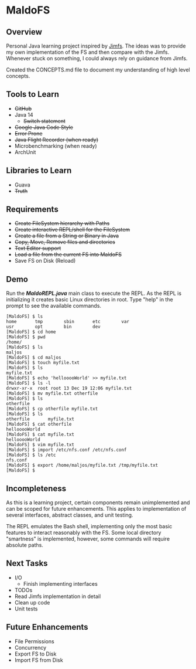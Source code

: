 MaldoFS
=====

Overview
--------
Personal Java learning project inspired by [Jimfs](https://github.com/google/jimfs). The ideas was
to provide my own implementation of the FS and then compare with the Jimfs. Whenever stuck on 
something, I could always rely on guidance from Jimfs.

Created the CONCEPTS.md file to document my understanding of high level concepts. 

Tools to Learn
---------

- ~~GitHub~~
- Java 14
    - ~~Switch statement~~
- ~~Google Java Code Style~~
- ~~Error Prone~~ 
- ~~Java Flight Recorder (when ready)~~
- Microbenchmarking (when ready)
- ArchUnit

Libraries to Learn
---------
- Guava
- ~~Truth~~


Requirements
------
- ~~Create FileSystem hierarchy with Paths~~
- ~~Create interactive REPL/shell for the FileSystem~~
- ~~Create a file from a String or Binary in Java~~
- ~~Copy, Move, Remove files and directories~~
- ~~Text Editor support~~
- ~~Load a file from the current FS into MaldoFS~~
- Save FS on Disk (Reload)

Demo
------
Run the __*MaldoREPL.java*__ main class to execute the REPL. As the REPL is initializing
it creates basic Linux directories in root. Type "help" in the prompt to see the available commands.

```shell
[MaldoFS] $ ls
home       tmp        sbin       etc        var        
usr        opt        bin        dev        
[MaldoFS] $ cd home
[MaldoFS] $ pwd
/home/
[MaldoFS] $ ls
maljos     
[MaldoFS] $ cd maljos
[MaldoFS] $ touch myfile.txt
[MaldoFS] $ ls
myfile.txt      
[MaldoFS] $ echo 'hellooooWorld' >> myfile.txt
[MaldoFS] $ ls -l
drwxr-xr-x  root root 13 Dec 19 12:06 myfile.txt
[MaldoFS] $ mv myfile.txt otherfile
[MaldoFS] $ ls
otherfile       
[MaldoFS] $ cp otherfile myfile.txt
[MaldoFS] $ ls
otherfile       myfile.txt      
[MaldoFS] $ cat otherfile
hellooooWorld
[MaldoFS] $ cat myfile.txt
hellooooWorld
[MaldoFS] $ vim myfile.txt
[MaldoFS] $ import /etc/nfs.conf /etc/nfs.conf
[MaldoFS] $ ls /etc
nfs.conf
[MaldoFS] $ export /home/maljos/myfile.txt /tmp/myfile.txt
[MaldoFS] $
``` 

Incompleteness
----
As this is a learning project, certain components remain unimplemented and can be
scoped for future enhancements. This applies to implementation of several interfaces, 
abstract classes, and unit testing.
 
The REPL emulates the Bash shell, implementing only the most basic
features to interact reasonably with the FS. Some local directory "smartness" is implemented,
however, some commands will require absolute paths. 

Next Tasks
----
- I/O
    - Finish implementing interfaces    
- TODOs  
- Read Jimfs implementation in detail     
- Clean up code
- Unit tests  

Future Enhancements
--------
- File Permissions
- Concurrency
- Export FS to Disk
- Import FS from Disk
